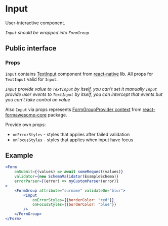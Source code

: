 # Input

User-interactive component.

*`Input` should be wrapped into `FormGroup`*

## Public interface

### Props

`Input` contains [TextInput](https://facebook.github.io/react-native/docs/textinput) component from [react-native](https://github.com/facebook/react-native) lib. All props for `TextInput` valid for `Input`.

*`Input` provide value to `TextInput` by itself, you can't set it manually*
*`Input` provide user events to `TextInput` by itself, you can intercept that events but you can't take control on value*

Also `Input` via props represents [FormGroupProvider context](https://github.com/MAKARD/react-formawesome-core/blob/master/docs/FormGroupProvider.md#context) from [react-formawesome-core](https://github.com/MAKARD/react-formawesome-core) package.

Provide own props:
 - `onErrorStyles` - styles that applies after failed validation
 - `onFocusStyles` - styles that applies when input have focus

## Example

```jsx
<Form 
    onSubmit={(values) => await someRequest(values)}
    validator={new SchemaValidator(ExampleSchema)}
    errorParser={(error) => myCustomParser(error)}
>
    <FormGroup attribute="surname" validateOn="blur">
        <Input 
            onErrorStyles={{borderColor: "red"}}
            onFocusStyles={{borderColor: "blue"}}
        />
    </FormGroup>
</Form>
```
